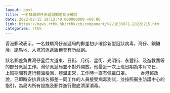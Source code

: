 ```yaml
---
layout: post
title: 一名隸屬灣仔派遞局郵差初步確診
date: 2022-02-15 19:12:40.000000000 +08:00
link: https://news.rthk.hk/rthk/ch/component/k2/1633871-20220215.htm
categories: rthk
---
```


香港郵政表示，一名隸屬灣仔派遞局的郵差初步確診新型冠狀病毒，灣仔、銅鑼灣、跑馬地、大坑的派遞服務會有所延誤。

該名郵差負責灣仔皇后大道東、日街、月街、星街、光明街、永豐街、及進教圍等的部分派遞工作。灣仔派遞局並不對外開放。他最近一次上班日期為本月12日，上班期間有進行體溫檢測，體溫正常，工作時一直有佩戴口罩。
　　 
香港郵政說，已即時安排與該名郵差一同工作的人員接受病毒測試，並按照衞生防護中心的指引，為局內所有設施及郵件進行徹底清潔消毒。
